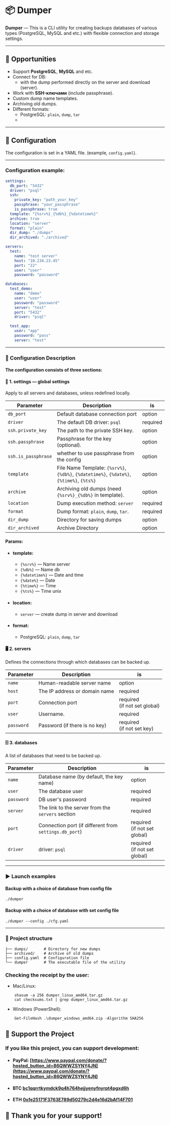 # 📦 Dumper

**Dumper** — This is a CLI utility for creating backups databases of various types (PostgreSQL, MySQL and etc.) with flexible connection and storage settings.

---

## 🚀 Opportunities

- Support **PostgreSQL**, **MySQL** and etc.
- Connect for DB:
    - with the dump performed directly on the server and download (server).
- Work with **SSH-ключами** (include passphrase).
- Custom dump name templates.
- Archiving old dumps.
- Different formats:
    - PostgreSQL: `plain`, `dump`, `tar`
    - 
---

## 📄 Configuration

The configuration is set in a YAML file. (example, `config.yaml`).

---

### Configuration example:

```yaml
settings:
  db_port: "5432"
  driver: "psql"
  ssh:
    private_key: "path_your_key"
    passphrase: "your_passphrase"
    is_passphrase: true
  template: "{%srv%}_{%db%}_{%datetime%}"
  archive: true
  location: "server"
  format: "plain"
  dir_dump: "./dumps"
  dir_archived: "./archived"

servers:
  test:
    name: "test server"
    host: "10.234.23.45"
    port: "22"
    user: "user"
    password: "password"

databases:
  test_demo:
    name: "demo"
    user: "user"
    password: "password"
    server: "test"
    port: "5432"
    driver: "psql"

  test_app:
    user: "app"
    password: "pass"
    server: "test"

```
---

### 📑 Configuration Description

#### The configuration consists of three sections:

#### 🔧 1. settings — global settings
Apply to all servers and databases, unless redefined locally.

| Parameter           | Description                                                                               | is        |
|---------------------|-------------------------------------------------------------------------------------------|-----------|
| `db_port`           | Default database connection port                                                          | option    |
| `driver`            | The default DB driver: `psql`                                                             | required  |
| `ssh.private_key`   | The path to the private SSH key.                                                          | option    |
| `ssh.passphrase`    | Passphrase for the key (optional).                                                        | option    |
| `ssh.is_passphrase` | whether to use passphrase from the config                                                 | option    |
| `template`          | File Name Template: `{%srv%}`, `{%db%}`, `{%datetime%}`, `{%date%}`, `{%time%}`, `{%ts%}` | option    |
| `archive`           | Archiving old dumps (need `{%srv%}_{%db%}` in template).                                  | option    |
| `location`          | Dump execution method: `server`                                                           | required  |
| `format`            | Dump format: `plain`, `dump`, `tar`.                                                      | required  |
| `dir_dump`          | Directory for saving dumps                                                                | option    |
| `dir_archived`      | Archive Directory                                                                         | option    |


#### Params:

- #### template:
    - `{%srv%}` —  Name server
    - `{%db%}` —  Name db
    - `{%datetime%}` —  Date and time
    - `{%date%}` — Date
    - `{%time%}` — Time
    - `{%ts%}` — Time unix
- #### location:
    - `server` — create dump in server and download
- #### format:
    - PostgreSQL: `plain`, `dump`, `tar`

#### 🖥 2. servers
Defines the connections through which databases can be backed up.


| Parameter   | Description                         | is                                     |
|-------------|-------------------------------------|----------------------------------------|
| `name`      | Human-readable server name          | option                                 |
| `host`      | The IP address or domain name       | required                               |
| `port`      | Connection port                     | required<br/> (if not set global)      |
| `user`      | Username.                           | required                               |
| `password`  | Password (if there is no key)       | required<br/> (if not set key)         |


#### 🗄 3. databases
A list of databases that need to be backed up.

| Parameter   | Description                                            | is                                |
|-------------|--------------------------------------------------------|-----------------------------------|
| `name`      | Database name (by default, the key name)               | option                            |
| `user`      | The database user                                      | required                          |
| `password`  | DB user's password                                     | required                          |
| `server`    | The link to the server from the `servers` section      | required                          |
| `port`      | Connection port (if different from `settings.db_port`) | required<br/> (if not set global) |
| `driver`    | driver: `psql`                                         | required<br/> (if not set global) |

---

### ▶ Launch examples

#### Backup with a choice of database from config file
```
./dumper
````

#### Backup with a choice of database with set config file
```
./dumper --config ./cfg.yaml
````

---

### 📂 Project structure

```
├── dumps/       # Directory for new dumps
├── archived/    # Archive of old dumps
├── config.yaml  # Configuration file
└── dumper       # The executable file of the utility
```

### Checking the receipt by the user:
- Mac/Linux:
```
    shasum -a 256 dumper_linux_amd64.tar.gz
    cat checksums.txt | grep dumper_linux_amd64.tar.gz
```
- Windows (PowerShell):
```
    Get-FileHash .\dumper_windows_amd64.zip -Algorithm SHA256
```

## 💖 Support the Project
### If you like this project, you can support development:
- #### PayPal: [https://www.paypal.com/donate/?hosted_button_id=86QWWZSYNY4JN](https://www.paypal.com/donate/?hosted_button_id=86QWWZSYNY4JN)
- #### BTC [bc1qqrrtkymdck9q4h764hejjyenyfnyrpt4pgxd6h](bc1qqrrtkymdck9q4h764hejjyenyfnyrpt4pgxd6h)
- #### ETH [0xfe25171F3763E789d50279c2d4e16d2bAf14F701](0xfe25171F3763E789d50279c2d4e16d2bAf14F701)

## 🙏 Thank you for your support!
